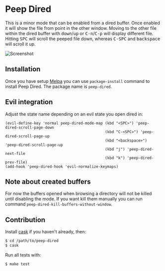 # Peep Dired

This is a minor mode that can be enabled from a dired buffer.
Once enabled it will show the file from point in the other window.
Moving to the other file within the dired buffer with <kbd>down</kbd>/<kbd>up</kbd> or
<kbd>C-n</kbd>/<kbd>C-p</kbd> will display different file.
Hitting <kbd>SPC</kbd> will scroll the peeped file down, whereas
<kbd>C-SPC</kbd> and <kbd>backspace</kbd> will scroll it up.

![Screenshot](https://github.com/asok/peep-dired/raw/master/screenshots/peep-dired-cast.gif)

## Installation

Once you have setup [Melpa](http://melpa.milkbox.net/#/getting-started) you can use `package-install` command to install Peep Dired. The package name is `peep-dired`.

## Evil integration
Adjust the state name depending on an evil state you open dired in:

```
(evil-define-key 'normal peep-dired-mode-map (kbd "<SPC>") 'peep-dired-scroll-page-down
                                             (kbd "C-<SPC>") 'peep-dired-scroll-page-up
                                             (kbd "<backspace>") 'peep-dired-scroll-page-up
                                             (kbd "j") 'peep-dired-next-file
                                             (kbd "k") 'peep-dired-prev-file)
(add-hook 'peep-dired-hook 'evil-normalize-keymaps)
```

## Note about created buffers

For now the buffers opened when browsing a directory will not be killed until disabling the mode. If you want kill them manually you can run command `peep-dired-kill-buffers-without-window`.

## Contribution

Install [cask](https://github.com/rejeep/cask.el) if you haven't already, then:

```bash
$ cd /path/to/peep-dired
$ cask
```

Run all tests with:

```bash
$ make test
```
